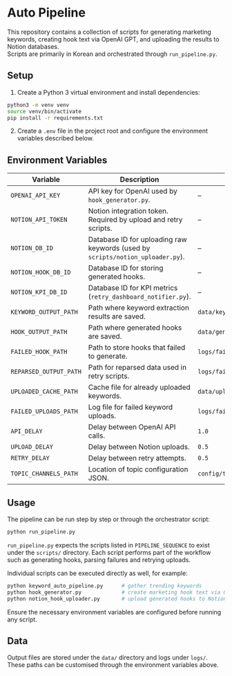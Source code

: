 # Auto Pipeline

This repository contains a collection of scripts for generating marketing keywords, creating hook text via OpenAI GPT, and uploading the results to Notion databases.  
Scripts are primarily in Korean and orchestrated through `run_pipeline.py`.

## Setup

1. Create a Python 3 virtual environment and install dependencies:

```bash
python3 -m venv venv
source venv/bin/activate
pip install -r requirements.txt
```

2. Create a `.env` file in the project root and configure the environment variables described below.

## Environment Variables

| Variable | Description | Default |
| --- | --- | --- |
| `OPENAI_API_KEY` | API key for OpenAI used by `hook_generator.py`. | – |
| `NOTION_API_TOKEN` | Notion integration token. Required by upload and retry scripts. | – |
| `NOTION_DB_ID` | Database ID for uploading raw keywords (used by `scripts/notion_uploader.py`). | – |
| `NOTION_HOOK_DB_ID` | Database ID for storing generated hooks. | – |
| `NOTION_KPI_DB_ID` | Database ID for KPI metrics (`retry_dashboard_notifier.py`). | – |
| `KEYWORD_OUTPUT_PATH` | Path where keyword extraction results are saved. | `data/keyword_output_with_cpc.json` |
| `HOOK_OUTPUT_PATH` | Path where generated hooks are saved. | `data/generated_hooks.json` |
| `FAILED_HOOK_PATH` | Path to store hooks that failed to generate. | `logs/failed_hooks.json` |
| `REPARSED_OUTPUT_PATH` | Path for reparsed data used in retry scripts. | `logs/failed_keywords_reparsed.json` |
| `UPLOADED_CACHE_PATH` | Cache file for already uploaded keywords. | `data/uploaded_keywords_cache.json` |
| `FAILED_UPLOADS_PATH` | Log file for failed keyword uploads. | `logs/failed_uploads.json` |
| `API_DELAY` | Delay between OpenAI API calls. | `1.0` |
| `UPLOAD_DELAY` | Delay between Notion uploads. | `0.5` |
| `RETRY_DELAY` | Delay between retry attempts. | `0.5` |
| `TOPIC_CHANNELS_PATH` | Location of topic configuration JSON. | `config/topic_channels.json` |

## Usage

The pipeline can be run step by step or through the orchestrator script:

```bash
python run_pipeline.py
```

`run_pipeline.py` expects the scripts listed in `PIPELINE_SEQUENCE` to exist under the `scripts/` directory. Each script performs part of the workflow such as generating hooks, parsing failures and retrying uploads.

Individual scripts can be executed directly as well, for example:

```bash
python keyword_auto_pipeline.py      # gather trending keywords
python hook_generator.py             # create marketing hook text via GPT
python notion_hook_uploader.py       # upload generated hooks to Notion
```

Ensure the necessary environment variables are configured before running any script.

## Data

Output files are stored under the `data/` directory and logs under `logs/`. These paths can be customised through the environment variables above.

